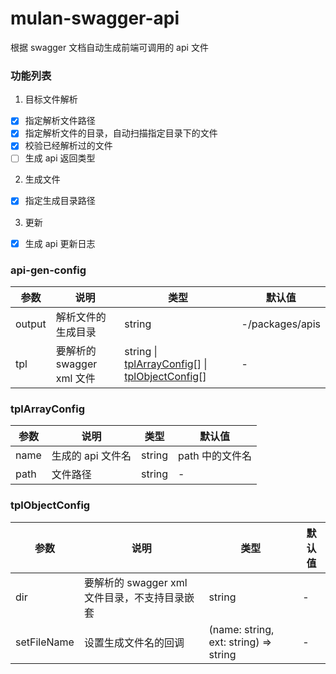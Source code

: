 # mulan-swagger-api

根据 swagger 文档自动生成前端可调用的 api 文件

### 功能列表

1. 目标文件解析

- [x] 指定解析文件路径
- [x] 指定解析文件的目录，自动扫描指定目录下的文件
- [x] 校验已经解析过的文件
- [ ] 生成 api 返回类型

2. 生成文件

- [x] 指定生成目录路径

3. 更新

- [x] 生成 api 更新日志

### api-gen-config

| 参数   | 说明                      | 类型                                                                                           | 默认值          |
| ------ | ------------------------- | ---------------------------------------------------------------------------------------------- | --------------- |
| output | 解析文件的生成目录        | string                                                                                         | -/packages/apis |
| tpl    | 要解析的 swagger xml 文件 | string &#124; [tplArrayConfig](#tplArrayConfig)[] &#124; [tplObjectConfig](#tplObjectConfig)[] | -               |

### tplArrayConfig

| 参数 | 说明              | 类型   | 默认值          |
| ---- | ----------------- | ------ | --------------- |
| name | 生成的 api 文件名 | string | path 中的文件名 |
| path | 文件路径          | string | -               |

### tplObjectConfig

| 参数        | 说明                                          | 类型                                  | 默认值 |
| ----------- | --------------------------------------------- | ------------------------------------- | ------ |
| dir         | 要解析的 swagger xml 文件目录，不支持目录嵌套 | string                                | -      |
| setFileName | 设置生成文件名的回调                          | (name: string, ext: string) => string | -      |
